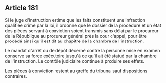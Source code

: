 Article 181
----
Si le juge d'instruction estime que les faits constituent une infraction
qualifiée crime par la loi, il ordonne que le dossier de la procédure et un état
des pièces servant à conviction soient transmis sans délai par le procureur de
la République au procureur général près la cour d'appel, pour être procédé ainsi
qu'il est dit au chapitre de la chambre de l'instruction.

Le mandat d'arrêt ou de dépôt décerné contre la personne mise en examen conserve
sa force exécutoire jusqu'à ce qu'il ait été statué par la chambre de
l'instruction. Le contrôle judiciaire continue à produire ses effets.

Les pièces à conviction restent au greffe du tribunal sauf dispositions
contraires.
